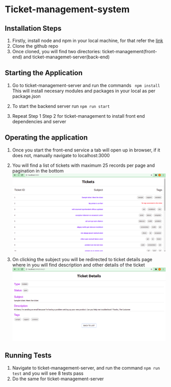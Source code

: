 # Ticket-management-system 

## Installation Steps
1. Firstly, install node and npm in your local machine, for that refer the [link](https://nodejs.org/en/download/package-manager/)
2. Clone the github repo
3. Once cloned, you will find two directories: ticket-management(front-end) and ticket-managemet-server(back-end)

## Starting the Application
1. Go to ticket-management-server and run the commands ``` npm install```
This will install necesary modules and packages in your local as per package.json

2. To start the backend server run ```npm run start```
3. Repeat Step 1 Step 2 for ticket-management to install front end dependencies and server

## Operating the application
1. Once you start the front-end service a tab will open up in browser, if it does not, manually navigate to localhost:3000

2. You will find a list of tickets with maximum 25 records per page and pagination in the bottom
![alt text](/images/zendesk-assessmenet-1.png)

3. On clicking the subject you will be redirected to ticket details page where in you will find description and other details of the ticket
![alt text](/images/zendesk-assessment-3.png)

## Running Tests
1. Navigate to ticket-management-server, and run the command ```npm run test``` and you will see 8 tests pass
2. Do the same for ticket-management-server
